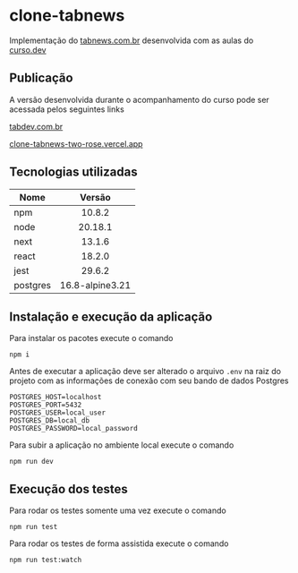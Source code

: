 # clone-tabnews

Implementação do [tabnews.com.br](https://www.tabnews.com.br) desenvolvida com as aulas do [curso.dev](https://curso.dev)

## Publicação

A versão desenvolvida durante o acompanhamento do curso pode ser acessada pelos seguintes links

[tabdev.com.br](https://tabdev.com.br/)

[clone-tabnews-two-rose.vercel.app](https://clone-tabnews-two-rose.vercel.app)

## Tecnologias utilizadas

| Nome     |     Versão      |
| -------- | :-------------: |
| npm      |     10.8.2      |
| node     |     20.18.1     |
| next     |     13.1.6      |
| react    |     18.2.0      |
| jest     |     29.6.2      |
| postgres | 16.8-alpine3.21 |

## Instalação e execução da aplicação

Para instalar os pacotes execute o comando

`npm i`

Antes de executar a aplicação deve ser alterado o arquivo `.env` na raiz do projeto com as informações de conexão com seu bando de dados Postgres

```
POSTGRES_HOST=localhost
POSTGRES_PORT=5432
POSTGRES_USER=local_user
POSTGRES_DB=local_db
POSTGRES_PASSWORD=local_password
```

Para subir a aplicação no ambiente local execute o comando

`npm run dev`

## Execução dos testes

Para rodar os testes somente uma vez execute o comando

`npm run test`

Para rodar os testes de forma assistida execute o comando

`npm run test:watch`
